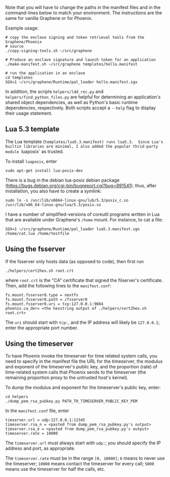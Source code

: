 
Note that you will have to change the paths in the manifest files and in the
command-lines below to match your environment.  The instructions are the same
for vanilla Graphene or for Phoenix.

Example usage:
```
# copy the enclave signing and token retrieval tools from the Graphene/Phoenix
# source 
./copy-signing-tools.sh ~/src/graphene

# Produce an enclave signature and launch token for an application
./make-manifest.sh ~/src/graphene templates/hello.manifest

# run the application in an enclave
cd templates
SGX=1 ~/src/graphene/Runtime/pal_loader hello.manifest.sgx
```

In addition, the scripts `helpers/ldd_rec.py` and
`helpers/find_python_files.py` are helpful for determining an application's
shared object dependencies, as well as Python's basic runtime dependencies,
respectively.  Both scripts accept a `--help` flag to display their usage
statement.


Lua 5.3 template
----------------
The Lua template (`templates/lua5.3.manifest) runs lua5.3.  Since Lua's builtin
libraries are minimal, I also added the popular thrid-party module `luaposix`
as trusted.

To install `luaposix`, enter

```
sudo apt-get install lua-posix-dev
```

There is a bug in the debian lua-posix debian package
(https://bugs.debian.org/cgi-bin/bugreport.cgi?bug=891541); thus, after
installation, you also have to create a symlink:

```
sudo ln -s /usr/lib/x8664-linux-gnu/lub/5.3/posix_c.so
/usr/lib/x86_64-linux-gnu/lua/5.3/posix.so
```

I have a number of simplified-versions of coreutil programs written in Lua that
are available under Graphene's `/home` mount.  For instance, to cat a file:

```
SGX=1 ~/src/graphene/Runtime/pal_loader lua5.3.manifest.sgx /home/cat.lua /home/testfile
```

Using the fsserver
------------------

If the fsserver only hosts data (as opposed to code), then first run 

```
./helpers/cert2hex.sh root.crt
```

where `root.crt` is the "CA" certificate that signed the filserver's
certificate.  Then, add the following lines to the `manifest.conf`:

```
fs.mount.fsserver0.type = nextfs
fs.mount.fsserver0.path = /fsserver0
fs.mount.fsserver0.uri = tcp:127.0.0.1:9084
phoenix.ca_der= <the hexstring output of ./helpers/cert2hex.sh root.crt>
```

The `uri` should start with `tcp:`, and the IP address will likely be
`127.0.0.1`; enter the appropriate port number.


Using the timeserver
--------------------

To have Phoenix invoke the timeserver for time related system calls, you need to
specify in the manifest file the URL for the timeserver, the modulus and
exponent of the timeserver's public key, and the proportion (rate) of
time-related system calls that Phoenix sends to the timeserver (the remaining
proportion proxy to the untrusted host's kernel).

To dump the modulus and exponent for the timeserver's public key, enter:

```
cd helpers
./dump_pem_rsa_pubkey.py PATH_TO_TIMESERVER_PUBLIC_KEY_PEM
```

In the `manifest.conf` file, enter

```
timserver.url = udp:127.0.0.1:12345
timeserver.rsa_n = <pasted from dump_pem_rsa_pubkey.py's output>
timserver.rsa_e = <pasted from dump_pem_rsa_pubkey.py's output>
timeserver.rate = 10000
```

The `timeserver.url` must always start with `udp:`; you should specify the IP
address and port, as appropriate.

The `timeserver.rate` must be in the range `[0, 10000]`; `0` means to never use
the timeserver; `10000` means contact the timeserver for every call; `5000`
means use the timeserver for half the calls, etc.
